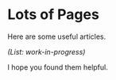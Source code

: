 # Lots of Pages
Here are some useful articles.

_(List: work-in-progress)_

I hope you found them helpful.